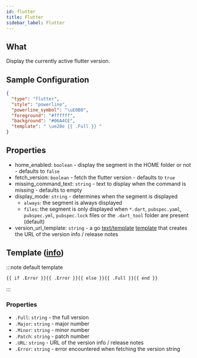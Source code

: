 ```yaml
---
id: flutter
title: Flutter
sidebar_label: Flutter
---
```


## What

Display the currently active flutter version.

## Sample Configuration

```json
{
  "type": "flutter",
  "style": "powerline",
  "powerline_symbol": "\uE0B0",
  "foreground": "#ffffff",
  "background": "#06A4CE",
  "template": " \ue28e {{ .Full }} "
}
```

## Properties

- home_enabled: `boolean` - display the segment in the HOME folder or not - defaults to `false`
- fetch_version: `boolean` - fetch the flutter version - defaults to `true`
- missing_command_text: `string` - text to display when the command is missing - defaults to empty
- display_mode: `string` - determines when the segment is displayed
  - `always`: the segment is always displayed
  - `files`: the segment is only displayed when `*.dart`, `pubspec.yaml`, `pubspec.yml`, `pubspec.lock` files or the `.dart_tool`
folder are present (default)
- version_url_template: `string` - a go [text/template][go-text-template] [template][templates] that creates
the URL of the version info / release notes

## Template ([info][templates])

:::note default template

``` template
{{ if .Error }}{{ .Error }}{{ else }}{{ .Full }}{{ end }}
```

:::

### Properties

- `.Full`: `string` - the full version
- `.Major`: `string` - major number
- `.Minor`: `string` - minor number
- `.Patch`: `string` - patch number
- `.URL`: `string` - URL of the version info / release notes
- `.Error`: `string` - error encountered when fetching the version string

[go-text-template]: https://golang.org/pkg/text/template/
[templates]: /docs/configuration/templates
